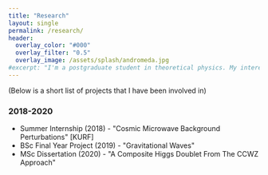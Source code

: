 ```yaml
---
title: "Research"
layout: single
permalink: /research/
header:
  overlay_color: "#000"
  overlay_filter: "0.5"
  overlay_image: /assets/splash/andromeda.jpg
#excerpt: "I'm a postgraduate student in theoretical physics. My interests are primarily in Quantum Field Theory and General Relativity"
---
```


(Below is a short list of projects that I have been involved in)

### 2018-2020

+ Summer Internship (2018) - "Cosmic Microwave Background Perturbations" [KURF]
+ BSc Final Year Project (2019) - "Gravitational Waves"
+ MSc Dissertation (2020) - "A Composite Higgs Doublet From The CCWZ Approach"